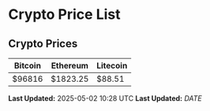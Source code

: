 # Crypto Price List

## Crypto Prices
| Bitcoin | Ethereum | Litecoin |
| ------- | -------- | -------- |
| $96816 | $1823.25 | $88.51 |
**Last Updated:** 2025-05-02 10:28 UTC
**Last Updated:** $DATE$
